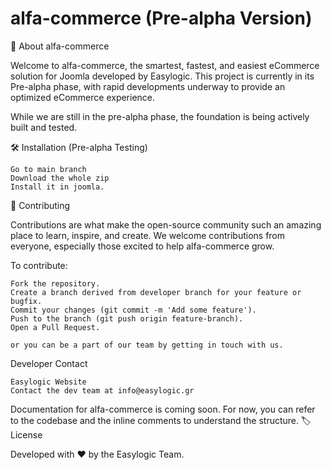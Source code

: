 # alfa-commerce (Pre-alpha Version)

🚀 About alfa-commerce

Welcome to alfa-commerce, the smartest, fastest, and easiest eCommerce solution for Joomla developed by Easylogic.
This project is currently in its Pre-alpha phase, with rapid developments underway to provide an optimized eCommerce experience.

While we are still in the pre-alpha phase, the foundation is being actively built and tested.

🛠️ Installation (Pre-alpha Testing)

    Go to main branch
    Download the whole zip
    Install it in joomla.

🤝 Contributing

Contributions are what make the open-source community such an amazing place to learn, inspire, and create. We welcome contributions from everyone, especially those excited to help alfa-commerce grow.

To contribute:

    Fork the repository.
    Create a branch derived from developer branch for your feature or bugfix.
    Commit your changes (git commit -m 'Add some feature').
    Push to the branch (git push origin feature-branch).
    Open a Pull Request.
    
    or you can be a part of our team by getting in touch with us.


Developer Contact

    Easylogic Website
    Contact the dev team at info@easylogic.gr

Documentation for alfa-commerce is coming soon. For now, you can refer to the codebase and the inline comments to understand the structure.
🏷️ License

Developed with ❤️ by the Easylogic Team.
